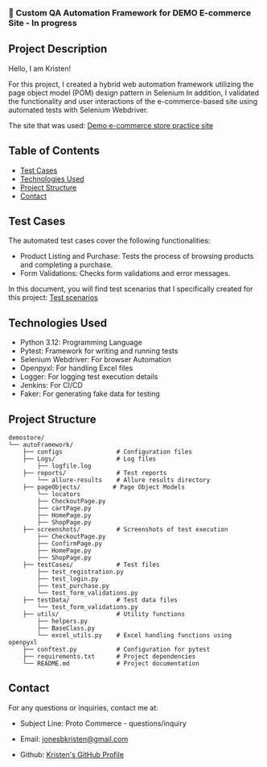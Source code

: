 ### 🚀 Custom QA Automation Framework for DEMO E-commerce Site - In progress


## Project Description
Hello, I am Kristen!

For this project, I created a hybrid web automation framework utilizing the page object model (POM) design pattern in Selenium 
In addition, I validated the functionality and user interactions of the e-commerce-based site using automated tests with Selenium Webdriver.

The site that was used: [Demo e-commerce store practice site](http://demostore.supersqa.com/)

## Table of Contents

- [Test Cases](#test-cases)
- [Technologies Used](#technologies-used)
- [Project Structure](#project-structure)
- [Contact](#contact)

## Test Cases

The automated test cases cover the following functionalities:
* Product Listing and Purchase: Tests the process of browsing products and completing a purchase.
* Form Validations: Checks form validations and error messages.

In this document, you will find test scenarios that I specifically created for this project: [Test scenarios]( )

## Technologies Used

- Python 3.12: Programming Language
- Pytest: Framework for writing and running tests
- Selenium Webdriver: For browser Automation
- Openpyxl: For handling Excel files
- Logger: For logging test execution details
- Jenkins: For CI/CD
- Faker: For generating fake data for testing

## Project Structure

```
demostore/
└── autoFramework/  
    ├── configs               # Configuration files
    ├── Logs/                 # Log files
        ├── logfile.log
    ├── reports/              # Test reports
        └── allure-results    # Allure results directory
    ├── pageObjects/         # Page Object Models
        └── locators 
        ├── CheckoutPage.py
        ├── cartPage.py
        ├── HomePage.py
        ├── ShopPage.py
    ├── screenshots/          # Screenshots of test execution
        ├── CheckoutPage.py
        ├── ConfirmPage.py
        ├── HomePage.py
        ├── ShopPage.py
    ├── testCases/            # Test files
        ├── test_registration.py
        ├── test_login.py
        ├── test_purchase.py
        └── test_form_validations.py
    ├── testData/             # Test data files
        └── test_form_validations.py
    ├── utils/                # Utility functions
        ├── helpers.py
        ├── BaseClass.py
        └── excel_utils.py    # Excel handling functions using openpyxl
    ├── conftest.py           # Configuration for pytest
    ├── requirements.txt      # Project dependencies
    └── README.md             # Project documentation

```

## Contact
For any questions or inquiries, contact me at:

- Subject Line: Proto Commerce - questions/inquiry
- Email: jonesbkristen@gmail.com

- Github: [Kristen's GitHub Profile](https://github.com/Kristenkj)
